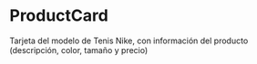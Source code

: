 # ProductCard
Tarjeta del modelo de Tenis Nike, con información del producto (descripción, color, tamaño y precio)

